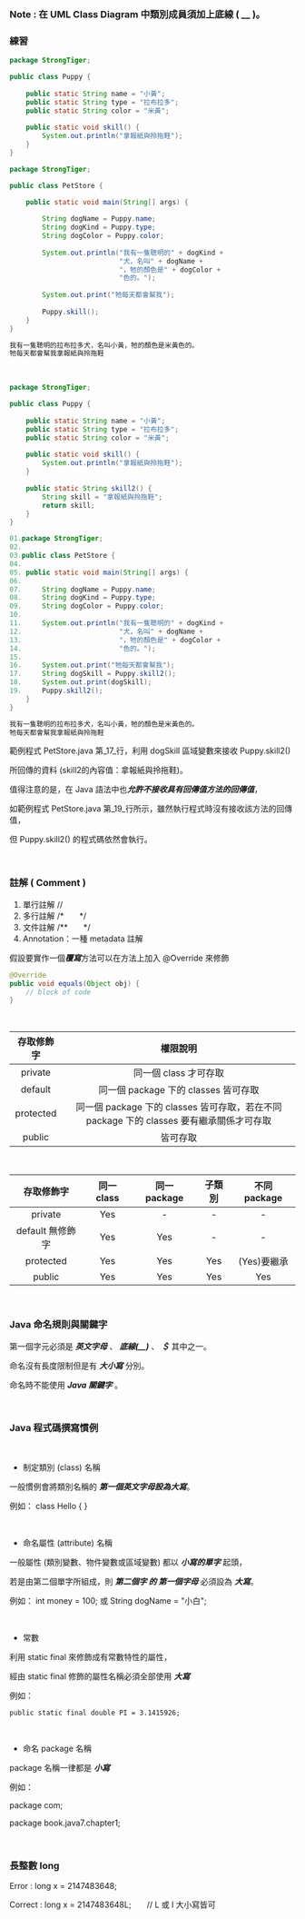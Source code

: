 ### Note : 在 UML Class Diagram 中類別成員須加上底線 ( __ )。

### 練習

```java
package StrongTiger;

public class Puppy {
	
	public static String name = "小黃";
	public static String type = "拉布拉多";
	public static String color = "米黃";
	
	public static void skill() {
		System.out.println("拿報紙與拎拖鞋");
	}
}
```

```java
package StrongTiger;

public class PetStore {

	public static void main(String[] args) {
		
		String dogName = Puppy.name;
		String dogKind = Puppy.type;
		String dogColor = Puppy.color;
		
		System.out.println("我有一隻聰明的" + dogKind + 
						   "犬，名叫" + dogName +
						   "，牠的顏色是" + dogColor +
						   "色的。");
		
		System.out.print("牠每天都會幫我");
		
		Puppy.skill();
	}
}
```

```cmd
我有一隻聰明的拉布拉多犬，名叫小黃，牠的顏色是米黃色的。
牠每天都會幫我拿報紙與拎拖鞋
```

<br>

```java
package StrongTiger;

public class Puppy {
	
	public static String name = "小黃";
	public static String type = "拉布拉多";
	public static String color = "米黃";
	
	public static void skill() {
		System.out.println("拿報紙與拎拖鞋");
	}
	
	public static String skill2() {
		String skill = "拿報紙與拎拖鞋";
		return skill;
	}
}
```

```java
01.package StrongTiger;
02.
03.public class PetStore {
04.
05.	public static void main(String[] args) {
06.		
07.		String dogName = Puppy.name;
08.		String dogKind = Puppy.type;
09.		String dogColor = Puppy.color;
10.		
11.		System.out.println("我有一隻聰明的" + dogKind + 
12.						   "犬，名叫" + dogName +
13.						   "，牠的顏色是" + dogColor +
14.						   "色的。");
15.		
16.		System.out.print("牠每天都會幫我");
17.		String dogSkill = Puppy.skill2();
18.		System.out.print(dogSkill);
19.		Puppy.skill2();
	}
}
```

```cmd
我有一隻聰明的拉布拉多犬，名叫小黃，牠的顏色是米黃色的。
牠每天都會幫我拿報紙與拎拖鞋
```

範例程式 PetStore.java 第_17_行，利用 dogSkill 區域變數來接收 Puppy.skill2() 

所回傳的資料 (skill2的內容值：拿報紙與拎拖鞋)。

值得注意的是，在 Java 語法中也***允許不接收具有回傳值方法的回傳值***，

如範例程式 PetStore.java 第_19_行所示，雖然執行程式時沒有接收該方法的回傳值，

但 Puppy.skill2() 的程式碼依然會執行。

<br>

### 註解 ( Comment )

1. 單行註解 //
2. 多行註解 /* &nbsp; &nbsp; &nbsp; */
3. 文件註解 /** &nbsp; &nbsp; &nbsp; */
4. Annotation：一種 metadata 註解

假設要實作一個***覆寫***方法可以在方法上加入 @Override 來修飾

```java
@Override
public void equals(Object obj) {
	// block of code
}
```

<br>

|存取修飾字|權限說明|
|:-:|:-:|
|private|同一個 class 才可存取|
|default|同一個 package 下的 classes 皆可存取|
|protected|同一個 package 下的 classes 皆可存取，若在不同 package 下的 classes 要有繼承關係才可存取|
|public|皆可存取|

<br>

|存取修飾字|同一 class|同一 package|子類別|不同 package|
|:-:|:-:|:-:|:-:|:-:|
|private|Yes|-|-|-|
|default 無修飾字|Yes|Yes|-|-|
|protected|Yes|Yes|Yes|(Yes)要繼承|
|public|Yes|Yes|Yes|Yes|

<br>

### Java 命名規則與關鍵字

第一個字元必須是 ***英文字母*** 、 ***底線(__)*** 、 ***＄*** 其中之一。

命名沒有長度限制但是有 ***大小寫*** 分別。

命名時不能使用 ***Java 關鍵字*** 。

<br>

### Java 程式碼撰寫慣例

<br>

- 制定類別 (class) 名稱

 一般慣例會將類別名稱的 ***第一個英文字母設為大寫***。
 
 例如： class Hello { }
 
<br>

- 命名屬性 (attribute) 名稱

 一般屬性 (類別變數、物件變數或區域變數) 都以 ***小寫的單字*** 起頭，
 
 若是由第二個單字所組成，則 ***第二個字 的 第一個字母*** 必須設為 ***大寫***。
 
 例如： int money = 100; 或 String dogName = "小白";

<br>

- 常數

 利用 static final 來修飾成有常數特性的屬性，
 
 經由 static final 修飾的屬性名稱必須全部使用 ***大寫***
 
 例如：
 
 `public static final double PI = 3.1415926;`
 
<br> 
 
- 命名 package 名稱

 package 名稱一律都是 ***小寫***
 
 例如： 
 
 package com;
 
 package book.java7.chapter1;
 
<br>

### 長整數 long

Error : long x = 2147483648;

Correct : long x = 2147483648L;  &nbsp; &nbsp; &nbsp; // L 或 l 大小寫皆可

